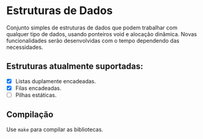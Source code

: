 # Estruturas de Dados
Conjunto simples de estruturas de dados que podem trabalhar com qualquer tipo de dados, usando ponteiros void e alocação dinâmica. Novas funcionalidades serão desenvolvidas com o tempo dependendo das necessidades.

## Estruturas atualmente suportadas:
- [x] Listas duplamente encadeadas.
- [x] Filas encadeadas.
- [ ] Pilhas estáticas.

## Compilação
Use `make` para compilar as bibliotecas.
